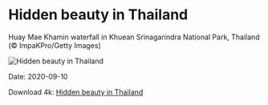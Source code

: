 # Hidden beauty in Thailand

Huay Mae Khamin waterfall in Khuean Srinagarindra National Park, Thailand (© ImpaKPro/Getty Images)

![Hidden beauty in Thailand](https://bing.com/th?id=OHR.KanchanaburiWaterfall_EN-US2607409705_UHD.jpg&rf=LaDigue_UHD.jpg&pid=hp&w=1024&h=576)

Date: 2020-09-10

Download 4k: [Hidden beauty in Thailand](https://bing.com/th?id=OHR.KanchanaburiWaterfall_EN-US2607409705_UHD.jpg&rf=LaDigue_UHD.jpg&pid=hp&w=3840&h=2160)

